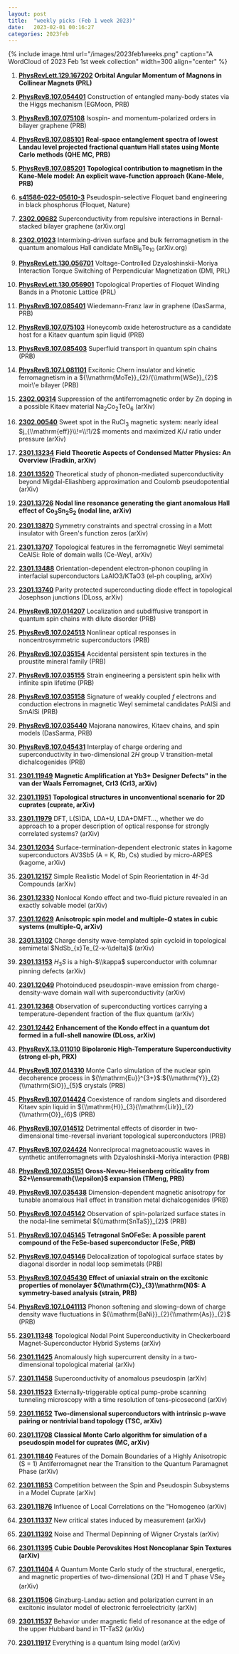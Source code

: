 ```yaml
---
layout: post
title:  "weekly picks (Feb 1 week 2023)"
date:   2023-02-01 00:16:27
categories: 2023feb
---
```



{% include image.html url="/images/2023feb1weeks.png" caption="A WordCloud of 2023 Feb 1st week collection" width=300 align="center" %}




1. **[PhysRevLett.129.167202](https://link.aps.org/doi/10.1103/PhysRevLett.129.167202)** **Orbital Angular Momentum of Magnons in Collinear Magnets (PRL)**

1. **[PhysRevB.107.054401](https://link.aps.org/doi/10.1103/PhysRevB.107.054401)** Construction of entangled many-body states via the Higgs mechanism (EGMoon, PRB)

1. **[PhysRevB.107.075108](https://link.aps.org/doi/10.1103/PhysRevB.107.075108)** Isospin- and momentum-polarized orders in bilayer graphene (PRB)

1. **[PhysRevB.107.085101](https://link.aps.org/doi/10.1103/PhysRevB.107.085101)** **Real-space entanglement spectra of lowest Landau level projected fractional quantum Hall states using Monte Carlo methods (QHE MC, PRB)**

1. **[PhysRevB.107.085201](https://link.aps.org/doi/10.1103/PhysRevB.107.085201)** **Topological contribution to magnetism in the Kane-Mele model: An explicit wave-function approach (Kane-Mele, PRB)**



1. **[s41586-022-05610-3](https://www.nature.com/articles/s41586-022-05610-3)** Pseudospin-selective Floquet band engineering in black phosphorus (Floquet, Nature)



1. **[2302.00682](http://arxiv.org/abs/2302.00682)** Superconductivity from repulsive interactions in Bernal-stacked bilayer graphene (arXiv.org)

1. **[2302.01023](http://arxiv.org/abs/2302.01023)** Intermixing-driven surface and bulk ferromagnetism in the quantum anomalous Hall candidate MnBi$_6$Te$_{10}$ (arXiv.org)

1. **[PhysRevLett.130.056701](https://link.aps.org/doi/10.1103/PhysRevLett.130.056701)** Voltage-Controlled Dzyaloshinskii-Moriya Interaction Torque Switching of Perpendicular Magnetization (DMI, PRL)

1. **[PhysRevLett.130.056901](https://link.aps.org/doi/10.1103/PhysRevLett.130.056901)** Topological Properties of Floquet Winding Bands in a Photonic Lattice (PRL)

1. **[PhysRevB.107.085401](https://link.aps.org/doi/10.1103/PhysRevB.107.085401)** Wiedemann-Franz law in graphene (DasSarma, PRB)

1. **[PhysRevB.107.075103](https://link.aps.org/doi/10.1103/PhysRevB.107.075103)** Honeycomb oxide heterostructure as a candidate host for a Kitaev quantum spin liquid (PRB)

1. **[PhysRevB.107.085403](https://link.aps.org/doi/10.1103/PhysRevB.107.085403)** Superfluid transport in quantum spin chains (PRB)

1. **[PhysRevB.107.L081101](https://link.aps.org/doi/10.1103/PhysRevB.107.L081101)** Excitonic Chern insulator and kinetic ferromagnetism in a ${\\mathrm{MoTe}}_{2}/{\\mathrm{WSe}}_{2}$ moir\\'e bilayer (PRB)




1. **[2302.00314](http://arxiv.org/abs/2302.00314)** Suppression of the antiferromagnetic order by Zn doping in a possible Kitaev material Na$_2$Co$_2$TeO$_6$ (arXiv)

1. **[2302.00540](http://arxiv.org/abs/2302.00540)** Sweet spot in the RuCl$_3$ magnetic system: nearly ideal $j_{\\mathrm{eff}}\\!=\\!1/2$ moments and maximized $K/J$ ratio under pressure (arXiv)



1. **[2301.13234](http://arxiv.org/abs/2301.13234)** **Field Theoretic Aspects of Condensed Matter Physics: An Overview (Fradkin, arXiv)**

1. **[2301.13520](http://arxiv.org/abs/2301.13520)** Theoretical study of phonon-mediated superconductivity beyond Migdal-Eliashberg approximation and Coulomb pseudopotential (arXiv)

1. **[2301.13726](http://arxiv.org/abs/2301.13726)** **Nodal line resonance generating the giant anomalous Hall effect of Co$_3$Sn$_2$S$_2$ (nodal line, arXiv)**

1. **[2301.13870](http://arxiv.org/abs/2301.13870)** Symmetry constraints and spectral crossing in a Mott insulator with Green's function zeros (arXiv)

1. **[2301.13707](http://arxiv.org/abs/2301.13707)** Topological features in the ferromagnetic Weyl semimetal CeAlSi: Role of domain walls (Ce-Weyl, arXiv)

1. **[2301.13488](http://arxiv.org/abs/2301.13488)** Orientation-dependent electron-phonon coupling in interfacial superconductors LaAlO3/KTaO3 (el-ph coupling, arXiv)

1. **[2301.13740](http://arxiv.org/abs/2301.13740)** Parity protected superconducting diode effect in topological Josephson junctions (DLoss, arXiv)





1. **[PhysRevB.107.014207](https://link.aps.org/doi/10.1103/PhysRevB.107.014207)** Localization and subdiffusive transport in quantum spin chains with dilute disorder (PRB)

1. **[PhysRevB.107.024513](https://link.aps.org/doi/10.1103/PhysRevB.107.024513)** Nonlinear optical responses in noncentrosymmetric superconductors (PRB)

1. **[PhysRevB.107.035154](https://link.aps.org/doi/10.1103/PhysRevB.107.035154)** Accidental persistent spin textures in the proustite mineral family (PRB)

1. **[PhysRevB.107.035155](https://link.aps.org/doi/10.1103/PhysRevB.107.035155)** Strain engineering a persistent spin helix with infinite spin lifetime (PRB)

1. **[PhysRevB.107.035158](https://link.aps.org/doi/10.1103/PhysRevB.107.035158)** Signature of weakly coupled $f$ electrons and conduction electrons in magnetic Weyl semimetal candidates PrAlSi and SmAlSi (PRB)

1. **[PhysRevB.107.035440](https://link.aps.org/doi/10.1103/PhysRevB.107.035440)** Majorana nanowires, Kitaev chains, and spin models (DasSarma, PRB)

1. **[PhysRevB.107.045431](https://link.aps.org/doi/10.1103/PhysRevB.107.045431)** Interplay of charge ordering and superconductivity in two-dimensional $2H$ group V transition-metal dichalcogenides (PRB)






1. **[2301.11949](http://arxiv.org/abs/2301.11949)** **Magnetic Amplification at Yb3+ Designer Defects" in the van der Waals Ferromagnet, CrI3 (CrI3, arXiv)**

1. **[2301.11951](http://arxiv.org/abs/2301.11951)** **Topological structures in unconventional scenario for 2D cuprates (cuprate, arXiv)**

1. **[2301.11979](http://arxiv.org/abs/2301.11979)** DFT, L(S)DA, LDA+U, LDA+DMFT..., whether we do approach to a proper description of optical response for strongly correlated systems? (arXiv)

1. **[2301.12034](http://arxiv.org/abs/2301.12034)** Surface-termination-dependent electronic states in kagome superconductors AV3Sb5 (A = K, Rb, Cs) studied by micro-ARPES (kagome, arXiv)

1. **[2301.12157](http://arxiv.org/abs/2301.12157)** Simple Realistic Model of Spin Reorientation in 4f-3d Compounds (arXiv)

1. **[2301.12330](http://arxiv.org/abs/2301.12330)** Nonlocal Kondo effect and two-fluid picture revealed in an exactly solvable model (arXiv)

1. **[2301.12629](http://arxiv.org/abs/2301.12629)** **Anisotropic spin model and multiple-$Q$ states in cubic systems (multiple-Q, arXiv)**

1. **[2301.13102](http://arxiv.org/abs/2301.13102)** Charge density wave-templated spin cycloid in topological semimetal $NdSb_{x}Te_{2-x-\\delta}$ (arXiv)

1. **[2301.13153](http://arxiv.org/abs/2301.13153)** $H_{3}S$ is a high-$\\kappa$ superconductor with columnar pinning defects (arXiv)

1. **[2301.12049](http://arxiv.org/abs/2301.12049)** Photoinduced pseudospin-wave emission from charge-density-wave domain wall with superconductivity (arXiv)

1. **[2301.12368](http://arxiv.org/abs/2301.12368)** Observation of superconducting vortices carrying a temperature-dependent fraction of the flux quantum (arXiv)

1. **[2301.12442](http://arxiv.org/abs/2301.12442)** **Enhancement of the Kondo effect in a quantum dot formed in a full-shell nanowire (DLoss, arXiv)**





1. **[PhysRevX.13.011010](https://link.aps.org/doi/10.1103/PhysRevX.13.011010)** **Bipolaronic High-Temperature Superconductivity (strong el-ph, PRX)**

1. **[PhysRevB.107.014310](https://link.aps.org/doi/10.1103/PhysRevB.107.014310)** Monte Carlo simulation of the nuclear spin decoherence process in ${\\mathrm{Eu}}^{3+}$:${\\mathrm{Y}}_{2}{\\mathrm{SiO}}_{5}$ crystals (PRB)

1. **[PhysRevB.107.014424](https://link.aps.org/doi/10.1103/PhysRevB.107.014424)** Coexistence of random singlets and disordered Kitaev spin liquid in ${\\mathrm{H}}_{3}{\\mathrm{LiIr}}_{2}{\\mathrm{O}}_{6}$ (PRB)

1. **[PhysRevB.107.014512](https://link.aps.org/doi/10.1103/PhysRevB.107.014512)** Detrimental effects of disorder in two-dimensional time-reversal invariant topological superconductors (PRB)

1. **[PhysRevB.107.024424](https://link.aps.org/doi/10.1103/PhysRevB.107.024424)** Nonreciprocal magnetoacoustic waves in synthetic antiferromagnets with Dzyaloshinskii-Moriya interaction (PRB)

1. **[PhysRevB.107.035151](https://link.aps.org/doi/10.1103/PhysRevB.107.035151)** **Gross-Neveu-Heisenberg criticality from $2+\\ensuremath{\\epsilon}$ expansion (TMeng, PRB)**

1. **[PhysRevB.107.035438](https://link.aps.org/doi/10.1103/PhysRevB.107.035438)** Dimension-dependent magnetic anisotropy for tunable anomalous Hall effect in transition metal dichalcogenides (PRB)

1. **[PhysRevB.107.045142](https://link.aps.org/doi/10.1103/PhysRevB.107.045142)** Observation of spin-polarized surface states in the nodal-line semimetal ${\\mathrm{SnTaS}}_{2}$ (PRB)

1. **[PhysRevB.107.045145](https://link.aps.org/doi/10.1103/PhysRevB.107.045145)** **Tetragonal SnOFeSe: A possible parent compound of the FeSe-based superconductor (FeSe, PRB)**

1. **[PhysRevB.107.045146](https://link.aps.org/doi/10.1103/PhysRevB.107.045146)** Delocalization of topological surface states by diagonal disorder in nodal loop semimetals (PRB)

1. **[PhysRevB.107.045430](https://link.aps.org/doi/10.1103/PhysRevB.107.045430)** **Effect of uniaxial strain on the excitonic properties of monolayer ${\\mathrm{C}}_{3}\\mathrm{N}$: A symmetry-based analysis (strain, PRB)**

1. **[PhysRevB.107.L041113](https://link.aps.org/doi/10.1103/PhysRevB.107.L041113)** Phonon softening and slowing-down of charge density wave fluctuations in ${\\mathrm{BaNi}}_{2}{\\mathrm{As}}_{2}$ (PRB)







1. **[2301.11348](http://arxiv.org/abs/2301.11348)** Topological Nodal Point Superconductivity in Checkerboard Magnet-Superconductor Hybrid Systems (arXiv)

1. **[2301.11425](http://arxiv.org/abs/2301.11425)** Anomalously high supercurrent density in a two-dimensional topological material (arXiv)

1. **[2301.11458](http://arxiv.org/abs/2301.11458)** Superconductivity of anomalous pseudospin (arXiv)

1. **[2301.11523](http://arxiv.org/abs/2301.11523)** Externally-triggerable optical pump-probe scanning tunneling microscopy with a time resolution of tens-picosecond (arXiv)

1. **[2301.11652](http://arxiv.org/abs/2301.11652)** **Two-dimensional superconductors with intrinsic p-wave pairing or nontrivial band topology (TSC, arXiv)**

1. **[2301.11708](http://arxiv.org/abs/2301.11708)** **Classical Monte Carlo algorithm for simulation of a pseudospin model for cuprates (MC, arXiv)**

1. **[2301.11840](http://arxiv.org/abs/2301.11840)** Features of the Domain Boundaries of a Highly Anisotropic (S = 1) Antiferromagnet near the Transition to the Quantum Paramagnet Phase (arXiv)

1. **[2301.11853](http://arxiv.org/abs/2301.11853)** Competition between the Spin and Pseudospin Subsystems in a Model Cuprate (arXiv)

1. **[2301.11876](http://arxiv.org/abs/2301.11876)** Influence of Local Correlations on the \"Homogeneo (arXiv)

1. **[2301.11337](http://arxiv.org/abs/2301.11337)** New critical states induced by measurement (arXiv)

1. **[2301.11392](http://arxiv.org/abs/2301.11392)** Noise and Thermal Depinning of Wigner Crystals (arXiv)

1. **[2301.11395](http://arxiv.org/abs/2301.11395)** **Cubic Double Perovskites Host Noncoplanar Spin Textures (arXiv)**

1. **[2301.11404](http://arxiv.org/abs/2301.11404)** A Quantum Monte Carlo study of the structural, energetic, and magnetic properties of two-dimensional (2D) H and T phase VSe$_2$ (arXiv)

1. **[2301.11506](http://arxiv.org/abs/2301.11506)** Ginzburg-Landau action and polarization current in an excitonic insulator model of electronic ferroelectricity (arXiv)

1. **[2301.11537](http://arxiv.org/abs/2301.11537)** Behavior under magnetic field of resonance at the edge of the upper Hubbard band in 1T-TaS2 (arXiv)

1. **[2301.11917](http://arxiv.org/abs/2301.11917)** Everything is a quantum Ising model (arXiv)




